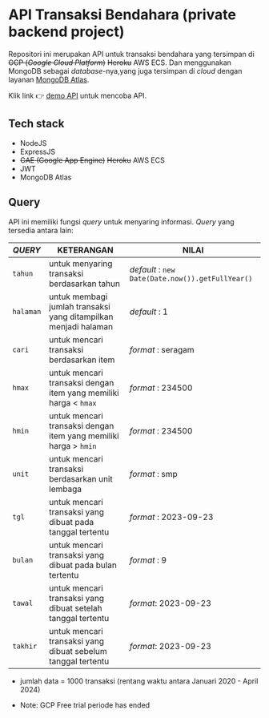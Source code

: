 # API Transaksi Bendahara (private backend project)

Repositori ini merupakan API untuk transaksi bendahara yang tersimpan di ~~GCP (_Google Cloud Platform_)~~ ~~Heroku~~ AWS ECS. Dan menggunakan MongoDB sebagai _database_-nya,yang juga tersimpan di _cloud_ dengan layanan [MongoDB Atlas]().

Klik link 👉 [demo API](http://bendahara-load-balancer-1366339097.ap-southeast-3.elb.amazonaws.com/api/pengguna/1/transaksi) untuk mencoba API.

## Tech stack

- NodeJS
- ExpressJS
- ~~GAE (Google App Engine)~~ ~~Heroku~~ AWS ECS
- JWT
- MongoDB Atlas

## Query

API ini memiliki fungsi _query_ untuk menyaring informasi. _Query_ yang tersedia antara lain:

| _QUERY_   | KETERANGAN                                                       | NILAI                                            |
| --------- | ---------------------------------------------------------------- | ------------------------------------------------ |
| `tahun`   | untuk menyaring transaksi berdasarkan tahun                      | _default_ : `new Date(Date.now()).getFullYear()` |
| `halaman` | untuk membagi jumlah transaksi yang ditampilkan menjadi halaman  | _default_ : 1                                    |
| `cari`    | untuk mencari transaksi berdasarkan item                         | _format_ : seragam                               |
| `hmax`    | untuk mencari transaksi dengan item yang memiliki harga < `hmax` | _format_ : 234500                                |
| `hmin`    | untuk mencari transaksi dengan item yang memiliki harga > `hmin` | _format_ : 234500                                |
| `unit`    | untuk mencari transaksi berdasarkan unit lembaga                 | _format_ : smp                                   |
| `tgl`     | untuk mencari transaksi yang dibuat pada tanggal tertentu        | _format_ : 2023-09-23                            |
| `bulan`   | untuk mencari transaksi yang dibuat pada bulan tertentu          | _format_ : 9                                     |
| `tawal`   | untuk mencari transaksi yang dibuat setelah tanggal tertentu     | _format_: 2023-09-23                             |
| `takhir`  | untuk mencari transaksi yang dibuat sebelum tanggal tertentu     | _format_: 2023-09-23                             |

- jumlah data = 1000 transaksi (rentang waktu antara Januari 2020 - April 2024)

* Note: GCP Free trial periode has ended
